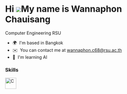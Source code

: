 Hi ![](https://user-images.githubusercontent.com/18350557/176309783-0785949b-9127-417c-8b55-ab5a4333674e.gif)My name is Wannaphon Chauisang
===========================================================================================================================================

Computer Engineering RSU

* 🌍  I'm based in Bangkok
* ✉️  You can contact me at [wannaphon.c68@rsu.ac.th](mailto:wannaphon.c68@rsu.ac.th)
* 🧠  I'm learning AI

### Skills


<p align="left">
<a href="https://docs.microsoft.com/en-us/cpp/?view=msvc-170" target="_blank" rel="noreferrer"><img src="https://raw.githubusercontent.com/danielcranney/readme-generator/main/public/icons/skills/c-colored.svg" width="36" height="36" alt="C" title="C"/></a>
</p>
